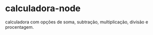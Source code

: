 # calculadora-node
calculadora com opções de soma, subtração, multiplicação, divisão e procentagem.
